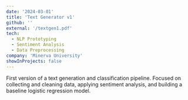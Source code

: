 ```yaml
---
date: '2024-03-01'
title: 'Text Generator v1'
github: ''
external: '/textgen1.pdf'
tech:
  - NLP Prototyping
  - Sentiment Analysis
  - Data Preprocessing
company: 'Minerva University'
showInProjects: false
---
```


First version of a text generation and classification pipeline. Focused on collecting and cleaning data, applying sentiment analysis, and building a baseline logistic regression model.
